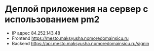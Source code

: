 # Деплой приложения на сервер с использованием pm2

* IP адрес 84.252.143.48
* Frontend https://mesto.maksyusha.nomoredomainsicu.ru
* Backend https://api.mesto.maksyusha.nomoredomainsicu.ru/signin
